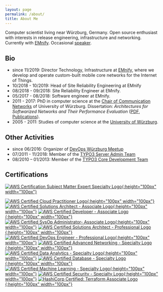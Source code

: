 ```yaml
---
layout: page
permalink: /about/
title: About Me
---
```


Computer scientist living near Würzburg, Germany. Open source enthusiast with interests in release engineering, infrastructure and networking. Currently with [EMnify](https:///www.emnify.com). Occasional [speaker](/speaking/).

## Bio

- since 11/2019: Director Technology, Infrastructure at [EMnify](https:///www.emnify.com), where we develop and operate custom-built mobile core networks for the Internet of Things.
- 10/2018 - 10/2019: Head of Site Reliability Engineering at EMnify
- 08/2018 - 09/2018: Site Reliability Engineer at EMnify.
- 05/2017 - 08/2018: Software engineer at EMnify.
- 2011 - 2017: PhD in computer science at the [Chair of Communication Networks](http://comnet.informatik.uni-wuerzburg.de) of University of Würzburg. Dissertation: _Architectures for Softwarized Networks and Their Performance Evaluation_ ([PDF](https://opus.bibliothek.uni-wuerzburg.de/frontdoor/index/index/docId/15063), [Publications](http://www.comnet.informatik.uni-wuerzburg.de/team/alumni/steffen-gebert/)).
- 2005 - 2011: Studies of computer science at the [University of Würzburg](https://www.uni-wuerzburg.de).

## Other Activities

- since 06/2016: Organizer of [DevOps Würzburg Meetup](https://www.meetup.com/de-DE/DevOps-Wuerzburg-Mainfranken/)
- 07/2011 - 11/2018: Member of the [TYPO3 Server Admin Team](https://typo3.org/community/teams/server-team) 
- 08/2010 – 01/2013: Member of the [TYPO3 Core Development Team](https://typo3.org/community/teams/typo3-development)

## Certifications

[![AWS Certification Subject Matter Expert Specialty Logo](/images/aws-cert-sme.png){:height="100px" width="100px"}](https://www.credly.com/badges/c1b027e9-5b06-4207-a1cd-be86fd540116/)

[![AWS Certified Cloud Practitioner Logo](/images/aws-cert-cloud-practitioner.png){:height="100px" width="100px"}](https://www.youracclaim.com/badges/292dd973-644c-4a63-af57-ecb32062d91e/)
[![AWS Certified Solutions Architect - Associate Logo](/images/aws-cert-sa-assoc.png){:height="100px" width="100px"}](https://www.youracclaim.com/badges/cc056a22-17d3-4564-82ed-22daafdaab5c/)
[![AWS Certified Developer - Associate Logo](/images/aws-cert-developer.png){:height="100px" width="100px"}](https://www.youracclaim.com/badges/902ae054-7fd9-4fd8-a3b8-d2094558df35/)
[![AWS Certified SysOp Administrator- Associate Logo](/images/aws-cert-sysop.png){:height="100px" width="100px"}](https://www.youracclaim.com/badges/2263f3bf-b0bc-4c79-8465-1115ba6a5c8b/)
[![AWS Certified Solutions Architect - Professional Logo](/images/aws-cert-sa.png){:height="100px" width="100px"}](https://www.youracclaim.com/badges/31cb2dce-31c7-4963-a434-6962072cdace/)
[![AWS Certified DevOps Engineer - Professional Logo](/images/aws-cert-devops.png){:height="100px" width="100px"}](https://www.youracclaim.com/badges/8ed87466-f2c6-4ffb-9e17-ee1026126a1b)
[![AWS Certified Advanced Networking - Specialty Logo](/images/aws-cert-networking.png){:height="100px" width="100px"}](https://www.youracclaim.com/badges/bce3975e-b868-40df-acad-66820e8a8271)
[![AWS Certified Data Analytics - Specialty Logo](/images/aws-cert-data-analytics.png){:height="100px" width="100px"}](https://www.youracclaim.com/badges/13f543cb-21e3-4dac-8527-0935e11f0dda)
[![AWS Certified Database - Specialty Logo](/images/aws-cert-database.png){:height="100px" width="100px"}](https://www.youracclaim.com/badges/5e63525f-c089-48d5-addc-ff48e6a332b6)
[![AWS Certified Machine Learning - Specialty Logo](/images/aws-cert-machine-learning.png){:height="100px" width="100px"}](https://www.youracclaim.com/badges/6f0ebe20-5aa4-48f9-a57c-d3c91f0b3688/public_url)
[![AWS Certified Security - Specialty Logo](/images/aws-cert-security.png){:height="100px" width="100px"}](https://www.youracclaim.com/badges/332c15cc-2567-4867-a2c3-9e2607385f08)
[![HashiCorp Certified: Terraform Associate Logo](/images/hashicorp-cert-terraform-associate.png){:height="100px" width="100px"}](https://www.youracclaim.com/badges/7e3bd335-2cd5-42e5-ae33-884d390fc6fe)
